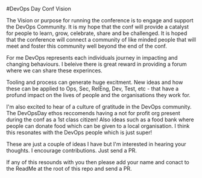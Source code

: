 #DevOps Day Conf Vision

The Vision or purpose for running the conference is to engage and support the DevOps Community. It is my hope that the conf will provide a catalyst for people to learn, grow, celebrate, share and be challenged. It is hoped that the conference will connect a community of like minded people that will meet and foster this community well beyond the end of the conf. 

For me DevOps represents each individuals journey in impacting and changing behaviours. I beleive there is great reward in providing a forum where we can share these experinces.

Tooling and process can generate huge excitment. New ideas and how these can be applied to Ops, Sec, RelEng, Dev, Test, etc - that have a profund impact on the lives of people and the organisations they work for.

I'm also excited to hear of a culture of gratitude in the DevOps community. The DevOpsDay ethos reccomends having a not for profit org present during the conf as a 1st class citizen! Also ideas such as a food bank where people can donate food which can be given to a local organisation. I think this resonates with the DevOps people which is just super!

These are just a couple of ideas I have but I'm interested in hearing your thoughts. I encourage contributions. Just send a PR.

If any of this resounds with you then please add your name and conact to the ReadMe at the root of this repo and send a PR.
